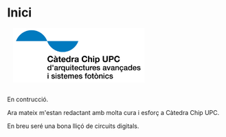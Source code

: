 # Inici

<img src='../logos/Logo-Catedra-XIP-CHIP-CAT.png' style='height: 9em; float: center; margin: 0 0 1em 1em;'/>

En contrucció.

Ara mateix m'estan redactant amb molta cura i esforç a Càtedra Chip UPC.

En breu seré una bona lliçó de circuits digitals.

<Autors autors="jpetit"/>
